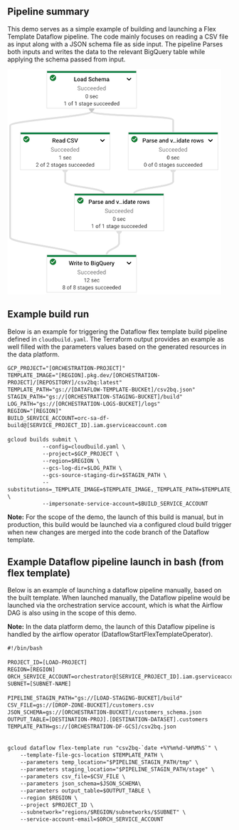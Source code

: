 ## Pipeline summary
This demo serves as a simple example of building and launching a Flex Template Dataflow pipeline. The code mainly focuses on reading a CSV file as input along with a JSON schema file as side input. The pipeline Parses both inputs and writes the data to the relevant BigQuery table while applying the schema passed from input.

![Dataflow pipeline overview](../../images/df_demo_pipeline.png "Dataflow pipeline overview")

## Example build run

Below is an example for triggering the Dataflow flex template build pipeline defined in `cloudbuild.yaml`. The Terraform output provides an example as well filled with the parameters values based on the generated resources in the data platform.

```
GCP_PROJECT="[ORCHESTRATION-PROJECT]"
TEMPLATE_IMAGE="[REGION].pkg.dev/[ORCHESTRATION-PROJECT]/[REPOSITORY]/csv2bq:latest"
TEMPLATE_PATH="gs://[DATAFLOW-TEMPLATE-BUCKEt]/csv2bq.json"
STAGIN_PATH="gs://[ORCHESTRATION-STAGING-BUCKET]/build"
LOG_PATH="gs://[ORCHESTRATION-LOGS-BUCKET]/logs"
REGION="[REGION]"
BUILD_SERVICE_ACCOUNT=orc-sa-df-build@[SERVICE_PROJECT_ID].iam.gserviceaccount.com

gcloud builds submit \
           --config=cloudbuild.yaml \
           --project=$GCP_PROJECT \
           --region=$REGION \
           --gcs-log-dir=$LOG_PATH \
           --gcs-source-staging-dir=$STAGIN_PATH \
           --substitutions=_TEMPLATE_IMAGE=$TEMPLATE_IMAGE,_TEMPLATE_PATH=$TEMPLATE_PATH,_DOCKER_DIR="." \
           --impersonate-service-account=$BUILD_SERVICE_ACCOUNT
```

**Note:** For the scope of the demo, the launch of this build is manual, but in production, this build would be launched via a configured cloud build trigger when new changes are merged into the code branch of the Dataflow template.

## Example Dataflow pipeline launch in bash (from flex template)

Below is an example of launching a dataflow pipeline manually, based on the built template. When launched manually, the Dataflow pipeline would be launched via the orchestration service account, which is what the Airflow DAG is also using in the scope of this demo.

**Note:** In the data platform demo, the launch of this Dataflow pipeline is handled by the airflow operator (DataflowStartFlexTemplateOperator).

```
#!/bin/bash

PROJECT_ID=[LOAD-PROJECT]
REGION=[REGION]
ORCH_SERVICE_ACCOUNT=orchestrator@[SERVICE_PROJECT_ID].iam.gserviceaccount.com
SUBNET=[SUBNET-NAME]

PIPELINE_STAGIN_PATH="gs://[LOAD-STAGING-BUCKET]/build"
CSV_FILE=gs://[DROP-ZONE-BUCKET]/customers.csv
JSON_SCHEMA=gs://[ORCHESTRATION-BUCKET]/customers_schema.json
OUTPUT_TABLE=[DESTINATION-PROJ].[DESTINATION-DATASET].customers
TEMPLATE_PATH=gs://[ORCHESTRATION-DF-GCS]/csv2bq.json


gcloud dataflow flex-template run "csv2bq-`date +%Y%m%d-%H%M%S`" \
    --template-file-gcs-location $TEMPLATE_PATH \
    --parameters temp_location="$PIPELINE_STAGIN_PATH/tmp" \
    --parameters staging_location="$PIPELINE_STAGIN_PATH/stage" \
    --parameters csv_file=$CSV_FILE \
    --parameters json_schema=$JSON_SCHEMA\
    --parameters output_table=$OUTPUT_TABLE \
    --region $REGION \
    --project $PROJECT_ID \
    --subnetwork="regions/$REGION/subnetworks/$SUBNET" \
    --service-account-email=$ORCH_SERVICE_ACCOUNT
```
